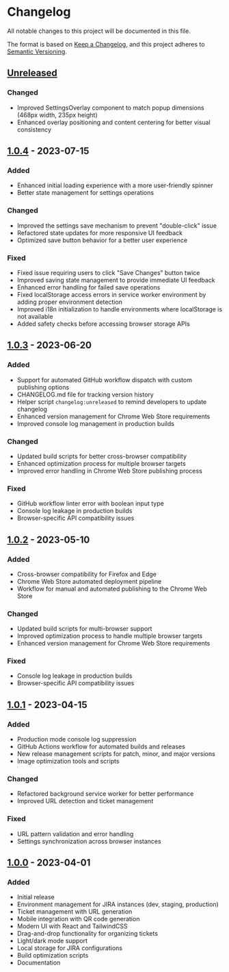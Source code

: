 # Changelog

All notable changes to this project will be documented in this file.

The format is based on [Keep a Changelog](https://keepachangelog.com/en/1.0.0/),
and this project adheres to [Semantic Versioning](https://semver.org/spec/v2.0.0.html).

## [Unreleased]
### Changed
- Improved SettingsOverlay component to match popup dimensions (468px width, 235px height)
- Enhanced overlay positioning and content centering for better visual consistency

## [1.0.4] - 2023-07-15
### Added
- Enhanced initial loading experience with a more user-friendly spinner
- Better state management for settings operations

### Changed
- Improved the settings save mechanism to prevent "double-click" issue
- Refactored state updates for more responsive UI feedback
- Optimized save button behavior for a better user experience

### Fixed
- Fixed issue requiring users to click "Save Changes" button twice
- Improved saving state management to provide immediate UI feedback
- Enhanced error handling for failed save operations
- Fixed localStorage access errors in service worker environment by adding proper environment detection
- Improved i18n initialization to handle environments where localStorage is not available
- Added safety checks before accessing browser storage APIs

## [1.0.3] - 2023-06-20
### Added
- Support for automated GitHub workflow dispatch with custom publishing options
- CHANGELOG.md file for tracking version history
- Helper script `changelog:unreleased` to remind developers to update changelog
- Enhanced version management for Chrome Web Store requirements
- Improved console log management in production builds

### Changed
- Updated build scripts for better cross-browser compatibility
- Enhanced optimization process for multiple browser targets
- Improved error handling in Chrome Web Store publishing process

### Fixed
- GitHub workflow linter error with boolean input type
- Console log leakage in production builds
- Browser-specific API compatibility issues

## [1.0.2] - 2023-05-10
### Added
- Cross-browser compatibility for Firefox and Edge
- Chrome Web Store automated deployment pipeline
- Workflow for manual and automated publishing to the Chrome Web Store

### Changed
- Updated build scripts for multi-browser support
- Improved optimization process to handle multiple browser targets
- Enhanced version management for Chrome Web Store requirements

### Fixed
- Console log leakage in production builds
- Browser-specific API compatibility issues

## [1.0.1] - 2023-04-15
### Added
- Production mode console log suppression
- GitHub Actions workflow for automated builds and releases
- New release management scripts for patch, minor, and major versions
- Image optimization tools and scripts

### Changed
- Refactored background service worker for better performance
- Improved URL detection and ticket management

### Fixed
- URL pattern validation and error handling
- Settings synchronization across browser instances

## [1.0.0] - 2023-04-01
### Added
- Initial release
- Environment management for JIRA instances (dev, staging, production)
- Ticket management with URL generation
- Mobile integration with QR code generation
- Modern UI with React and TailwindCSS
- Drag-and-drop functionality for organizing tickets
- Light/dark mode support
- Local storage for JIRA configurations
- Build optimization scripts
- Documentation

[Unreleased]: https://github.com/Khalil-Charfi/jira-url-wizard/compare/v1.0.4...HEAD
[1.0.4]: https://github.com/Khalil-Charfi/jira-url-wizard/compare/v1.0.3...v1.0.4
[1.0.3]: https://github.com/Khalil-Charfi/jira-url-wizard/compare/v1.0.2...v1.0.3
[1.0.2]: https://github.com/Khalil-Charfi/jira-url-wizard/compare/v1.0.1...v1.0.2
[1.0.1]: https://github.com/Khalil-Charfi/jira-url-wizard/compare/v1.0.0...v1.0.1
[1.0.0]: https://github.com/Khalil-Charfi/jira-url-wizard/releases/tag/v1.0.0 